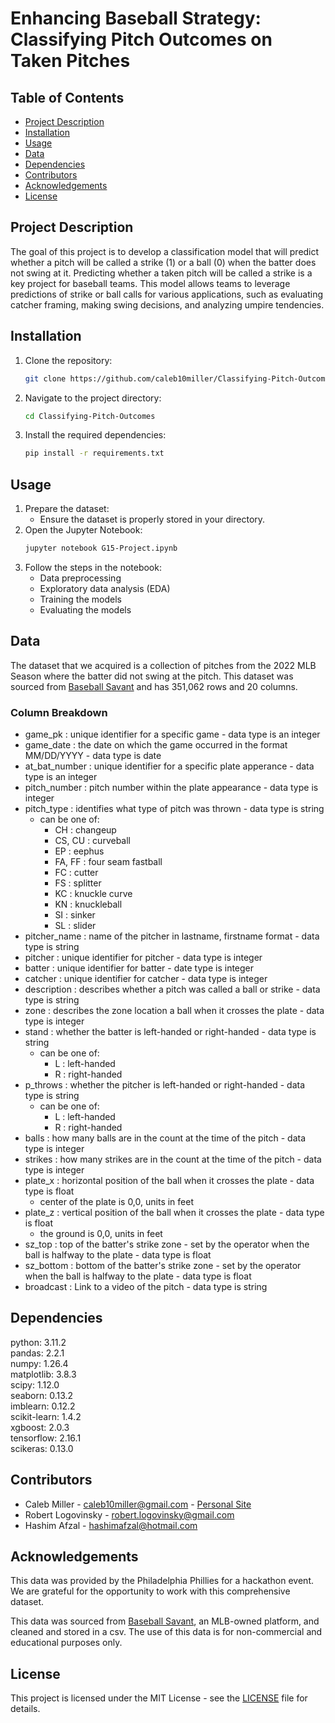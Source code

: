 # Enhancing Baseball Strategy: Classifying Pitch Outcomes on Taken Pitches

## Table of Contents

- [Project Description](#project-description)
- [Installation](#installation)
- [Usage](#usage)
- [Data](#data)
- [Dependencies](#dependencies)
- [Contributors](#contributors)
- [Acknowledgements](#acknowledgements)
- [License](#license)

## Project Description

The goal of this project is to develop a classification model that will predict whether a pitch will be called a strike (1) or a ball (0) when the batter does not swing at it. Predicting whether a taken pitch will be called a strike is a key project for baseball teams. This model allows teams to leverage predictions of strike or ball calls for various applications, such as evaluating catcher framing, making swing decisions, and analyzing umpire tendencies.

## Installation

1. Clone the repository:
    ```sh
    git clone https://github.com/caleb10miller/Classifying-Pitch-Outcomes.git
    ```
2. Navigate to the project directory:
    ```sh
    cd Classifying-Pitch-Outcomes
    ```
3. Install the required dependencies:
    ```sh
    pip install -r requirements.txt
    ```

## Usage

1. Prepare the dataset:
    - Ensure the dataset is properly stored in your directory.
2. Open the Jupyter Notebook:
    ```sh
    jupyter notebook G15-Project.ipynb
    ```
3. Follow the steps in the notebook:
    - Data preprocessing
    - Exploratory data analysis (EDA)
    - Training the models
    - Evaluating the models

## Data

The dataset that we acquired is a collection of pitches from the 2022 MLB Season where the batter did not swing at the pitch. This dataset was sourced from [Baseball Savant](https://baseballsavant.mlb.com/) and has 351,062 rows and 20 columns. 

### Column Breakdown

- game_pk : unique identifier for a specific game - data type is an integer
- game_date : the date on which the game occurred in the format MM/DD/YYYY - data type is date
- at_bat_number : unique identifier for a specific plate apperance - data type is an integer
- pitch_number : pitch number within the plate appearance - data type is integer
- pitch_type : identifies what type of pitch was thrown - data type is string
    - can be one of:
        - CH : changeup
        - CS, CU : curveball
        - EP : eephus
        - FA, FF : four seam fastball
        - FC : cutter
        - FS : splitter
        - KC : knuckle curve
        - KN : knuckleball
        - SI : sinker
        - SL : slider
- pitcher_name : name of the pitcher in lastname, firstname format - data type is string
- pitcher : unique identifier for pitcher - data type is integer
- batter : unique identifier for batter - date type is integer
- catcher : unique identifier for catcher - data type is integer
- description : describes whether a pitch was called a ball or strike - data type is string
- zone : describes the zone location a ball when it crosses the plate - data type is integer
- stand : whether the batter is left-handed or right-handed - data type is string
    - can be one of:
        - L : left-handed
        - R : right-handed
- p_throws : whether the pitcher is left-handed or right-handed - data type is string
    - can be one of:
        - L : left-handed
        - R : right-handed
- balls : how many balls are in the count at the time of the pitch - data type is integer
- strikes : how many strikes are in the count at the time of the pitch - data type is integer
- plate_x : horizontal position of the ball when it crosses the plate - data type is float
    - center of the plate is 0,0, units in feet 
- plate_z : vertical position of the ball when it crosses the plate - data type is float
    - the ground is 0,0, units in feet 
- sz_top : top of the batter's strike zone - set by the operator when the ball is halfway to the plate - data type is float
- sz_bottom : bottom of the batter's strike zone - set by the operator when the ball is halfway to the plate - data type is float
- broadcast : Link to a video of the pitch - data type is string

## Dependencies

python: 3.11.2\
pandas: 2.2.1\
numpy: 1.26.4\
matplotlib: 3.8.3\
scipy: 1.12.0\
seaborn: 0.13.2\
imblearn: 0.12.2\
scikit-learn: 1.4.2\
xgboost: 2.0.3\
tensorflow: 2.16.1\
scikeras: 0.13.0

## Contributors

- Caleb Miller - caleb10miller@gmail.com - [Personal Site](https://www.calebzmiller.com)
- Robert Logovinsky - robert.logovinsky@gmail.com
- Hashim Afzal - hashimafzal@hotmail.com

## Acknowledgements

This data was provided by the Philadelphia Phillies for a hackathon event. We are grateful for the opportunity to work with this comprehensive dataset.

This data was sourced from [Baseball Savant](https://baseballsavant.mlb.com/), an MLB-owned platform, and cleaned and stored in a csv. The use of this data is for non-commercial and educational purposes only.

## License

This project is licensed under the MIT License - see the [LICENSE](./LICENSE) file for details.